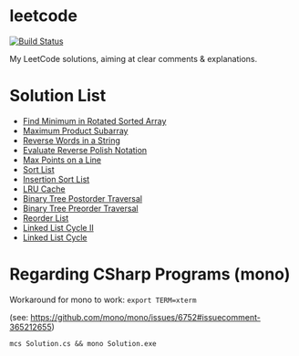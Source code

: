 leetcode
========

[![Build Status](https://travis-ci.org/Javran/leetcode.svg?branch=master)](https://travis-ci.org/Javran/leetcode)

My LeetCode solutions, aiming at clear comments &amp; explanations.

# Solution List

* [Find Minimum in Rotated Sorted Array](./src/MinimumInRotated.cpp)
* [Maximum Product Subarray](./src/MaximumProductSubarray.cpp)
* [Reverse Words in a String](./src/ReverseWords.cpp)
* [Evaluate Reverse Polish Notation](./src/EvaluateRPN.cpp)
* [Max Points on a Line](./src/MaxPointsOnALine.cpp)
* [Sort List](./src/SortList.cpp)
* [Insertion Sort List](./src/InsertionSortList.cpp)
* [LRU Cache](./src/LRUCache.cpp)
* [Binary Tree Postorder Traversal](./src/BinTreePostorder.cpp)
* [Binary Tree Preorder Traversal](./src/BinTreePreorder.cpp)
* [Reorder List](./src/ReorderList.cpp)
* [Linked List Cycle II](./src/LinkedListCycleII.cpp)
* [Linked List Cycle](./src/LinkedListCycle.cpp)

# Regarding CSharp Programs (mono)

Workaround for mono to work: `export TERM=xterm`

(see: https://github.com/mono/mono/issues/6752#issuecomment-365212655)

```shell
mcs Solution.cs && mono Solution.exe
```
